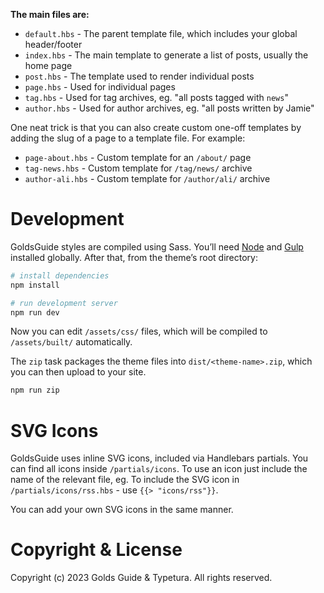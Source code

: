 **The main files are:**

- `default.hbs` - The parent template file, which includes your global header/footer
- `index.hbs` - The main template to generate a list of posts, usually the home page
- `post.hbs` - The template used to render individual posts
- `page.hbs` - Used for individual pages
- `tag.hbs` - Used for tag archives, eg. "all posts tagged with `news`"
- `author.hbs` - Used for author archives, eg. "all posts written by Jamie"

One neat trick is that you can also create custom one-off templates by adding the slug of a page to a template file. For example:

- `page-about.hbs` - Custom template for an `/about/` page
- `tag-news.hbs` - Custom template for `/tag/news/` archive
- `author-ali.hbs` - Custom template for `/author/ali/` archive

# Development

GoldsGuide styles are compiled using Sass. You’ll need [Node](https://nodejs.org/) and [Gulp](https://gulpjs.com) installed globally. After that, from the theme’s root directory:

```bash
# install dependencies
npm install

# run development server
npm run dev
```

Now you can edit `/assets/css/` files, which will be compiled to `/assets/built/` automatically.

The `zip` task packages the theme files into `dist/<theme-name>.zip`, which you can then upload to your site.

```bash
npm run zip
```

# SVG Icons

GoldsGuide uses inline SVG icons, included via Handlebars partials. You can find all icons inside `/partials/icons`. To use an icon just include the name of the relevant file, eg. To include the SVG icon in `/partials/icons/rss.hbs` - use `{{> "icons/rss"}}`.

You can add your own SVG icons in the same manner.

# Copyright & License

Copyright (c) 2023 Golds Guide & Typetura. All rights reserved.
